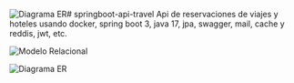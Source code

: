 ![Diagrama ER](https://github.com/jonhdevelop/springboot-api-travel/assets/110420682/52ace73c-90f5-4d82-8b36-fcc15b112d3b)# springboot-api-travel
Api de reservaciones de viajes y hoteles usando docker, spring boot 3, java 17, jpa, swagger, mail, cache y reddis, jwt, etc.

![Modelo Relacional](https://github.com/jonhdevelop/springboot-api-travel/assets/110420682/4dab0f68-55e8-42fb-b6eb-b99a2c9bcb79)

![Diagrama ER](https://github.com/jonhdevelop/springboot-api-travel/assets/110420682/3e53786d-143d-4ae6-9141-33b61a03480d)
